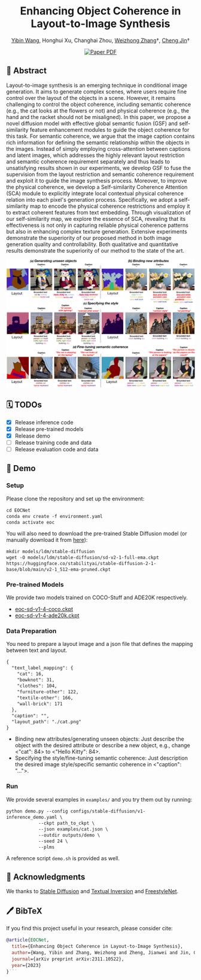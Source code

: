 <div align="center">
<h1>Enhancing Object Coherence in Layout-to-Image Synthesis</h1>

[Yibin Wang](https://codegoat24.github.io/), Honghui Xu, Changhai Zhou, [Weizhong Zhang](https://weizhonz.github.io/)&#8224;, [Cheng Jin](https://cjinfdu.github.io/)&#8224; 

<a href="https://arxiv.org/pdf/2311.10522">
<img src='https://img.shields.io/badge/arxiv-EOCNet-blue' alt='Paper PDF'></a>

</div>

## 📖 Abstract

Layout-to-image synthesis is an emerging technique in conditional image generation. It aims to generate complex scenes, where users require fine control over the layout of the objects in a scene. However, it remains challenging to control the object coherence, including semantic coherence (e.g., the cat looks at the flowers or not) and physical coherence (e.g., the hand and the racket should not be misaligned). In this paper, we propose a novel diffusion model with effective global semantic fusion (GSF) and self-similarity feature enhancement modules to guide the object coherence for this task. For semantic coherence, we argue that the image caption contains rich information for defining the semantic relationship within the objects in the images. Instead of simply employing cross-attention between captions and latent images, which addresses the highly relevant layout restriction and semantic coherence requirement separately and thus leads to unsatisfying results shown in our experiments, we develop GSF to fuse the supervision from the layout restriction and semantic coherence requirement and exploit it to guide the image synthesis process. Moreover, to improve the physical coherence, we develop a Self-similarity Coherence Attention (SCA) module to explicitly integrate local contextual physical coherence relation into each pixel's generation process. Specifically, we adopt a self-similarity map to encode the physical coherence restrictions and employ it to extract coherent features from text embedding. Through visualization of our self-similarity map, we explore the essence of SCA, revealing that its effectiveness is not only in capturing reliable physical coherence patterns but also in enhancing complex texture generation. Extensive experiments demonstrate the superiority of our proposed method in both image generation quality and controllability. Both qualitative and quantitative results demonstrate the superiority of our method to the state of the art.

<img src="./figures/EOCNet_performance.png" >

## 🗓️ TODOs

- [x] Release inference code
- [x] Release pre-trained models
- [x] Release demo
- [ ] Release training code and data
- [ ] Release evaluation code and data

## 🚀 Demo

### Setup

Please clone the repository and set up the environment:
```
cd EOCNet
conda env create -f environment.yaml
conda activate eoc
```

You will also need to download the pre-trained Stable Diffusion model (or manually download it from [here](https://huggingface.co/stabilityai/stable-diffusion-2-1-base)):

```
mkdir models/ldm/stable-diffusion
wget -O models/ldm/stable-diffusion/sd-v2-1-full-ema.ckpt https://huggingface.co/stabilityai/stable-diffusion-2-1-base/blob/main/v2-1_512-ema-pruned.ckpt
```


### Pre-trained Models

We provide two models trained on COCO-Stuff and ADE20K respectively.

* [eoc-sd-v1-4-coco.ckpt](https://drive.google.com/file/d/1GqAMPM-aqIo7L5cL5MOubZ_5FVKW4NEK/view?usp=sharing)
* [eoc-sd-v1-4-ade20k.ckpt](https://drive.google.com/file/d/1CXsjwVOIEcNqKkI407UNyJfvVwrOsE04/view?usp=share_link)

### Data Preparation

You need to prepare a layout image and a json file that defines the mapping between text and layout.

```
{
  "text_label_mapping": {
    "cat": 16,
    "bowknot": 31,
    "clothes": 104,
    "furniture-other": 122,
    "textile-other": 166,
    "wall-brick": 171
  },
  "caption": "",
  "layout_path": "./cat.png"
}
```

* Binding new attributes/generating unseen objects: Just describe the object with the desired attribute or describe a new object, e.g., change <"cat": 84> to <"Hello Kitty": 84>.
* Specifying the style/fine-tuning semantic coherence: Just description the desired image style/specific semantic coherence in <"caption": "...">. 

### Run

We provide several examples in `examples/` and you try them out by running:

```
python demo.py --config configs/stable-diffusion/v1-inference_demo.yaml \
            --ckpt path_to_ckpt \
            --json examples/cat.json \
            --outdir outputs/demo \
            --seed 24 \
            --plms 
```

A reference script `demo.sh` is provided as well.

## 🙏 Acknowledgments

We thanks to [Stable Diffusion](https://github.com/CompVis/stable-diffusion) and [Textual Inversion](https://github.com/rinongal/textual_inversion) and [FreestyleNet](https://github.com/essunny310/FreestyleNet).

## 🖊️ BibTeX

If you find this project useful in your research, please consider cite:

```bibtex
@article{EOCNet,
  title={Enhancing Object Coherence in Layout-to-Image Synthesis},
  author={Wang, Yibin and Zhang, Weizhong and Zheng, Jianwei and Jin, Cheng},
  journal={arXiv preprint arXiv:2311.10522},
  year={2023}
}```
```
